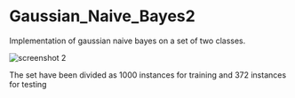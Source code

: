 # Gaussian_Naive_Bayes2
Implementation of gaussian naive bayes on a set of two classes.


![screenshot 2](https://user-images.githubusercontent.com/44751602/52232830-896fbf00-28e3-11e9-8101-b1e802aa5d12.png)


The set have been divided as 1000 instances for training and 372 instances for testing
